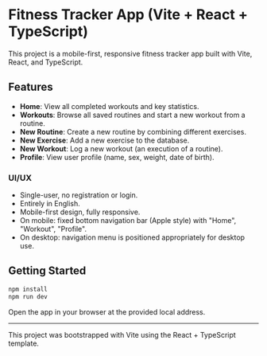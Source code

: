 # Fitness Tracker App (Vite + React + TypeScript)

This project is a mobile-first, responsive fitness tracker app built with Vite, React, and TypeScript.

## Features
- **Home**: View all completed workouts and key statistics.
- **Workouts**: Browse all saved routines and start a new workout from a routine.
- **New Routine**: Create a new routine by combining different exercises.
- **New Exercise**: Add a new exercise to the database.
- **New Workout**: Log a new workout (an execution of a routine).
- **Profile**: View user profile (name, sex, weight, date of birth).

### UI/UX
- Single-user, no registration or login.
- Entirely in English.
- Mobile-first design, fully responsive.
- On mobile: fixed bottom navigation bar (Apple style) with "Home", "Workout", "Profile".
- On desktop: navigation menu is positioned appropriately for desktop use.

## Getting Started

```bash
npm install
npm run dev
```

Open the app in your browser at the provided local address.

---

This project was bootstrapped with Vite using the React + TypeScript template.
